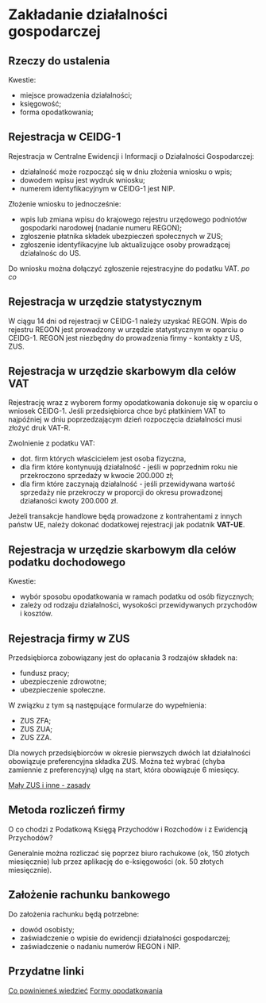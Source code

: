 # Zakładanie działalności gospodarczej

## Rzeczy do ustalenia
Kwestie:
* miejsce prowadzenia działalności;
* księgowość;
* forma opodatkowania;

## Rejestracja w CEIDG-1

Rejestracja w Centralne Ewidencji i Informacji o Działalności Gospodarczej:
* działalność może rozpocząć się w dniu złożenia wniosku o wpis;
* dowodem wpisu jest wydruk wniosku;
* numerem identyfikacyjnym w CEIDG-1 jest NIP.

Złożenie wniosku to jednocześnie:
* wpis lub zmiana wpisu do krajowego rejestru urzędowego podniotów gospodarki narodowej (nadanie numeru REGON);
* zgłoszenie płatnika składek ubezpieczeń społecznych w ZUS;
* zgłoszenie identyfikacyjne lub aktualizujące osoby prowadzącej działalnośc do US.

Do wniosku można dołączyć zgłoszenie rejestracyjne do podatku VAT. *po co*

## Rejestracja w urzędzie statystycznym

W ciągu 14 dni od rejestracji w CEIDG-1 należy uzyskać REGON. Wpis do rejestru REGON jest prowadzony w urzędzie statystycznym w oparciu o CEIDG-1. 
REGON jest niezbędny do prowadzenia firmy - kontakty z US, ZUS.

## Rejestracja w urzędzie skarbowym dla celów VAT

Rejestrację wraz z wyborem formy opodatkowania dokonuje się w oparciu o wniosek CEIDG-1.
Jeśli przedsiębiorca chce być płatkiniem VAT to najpóźniej w dniu poprzedzającym dzień rozpoczęcia działalności musi złożyć druk VAT-R.

Zwolnienie z podatku VAT:
* dot. firm których właścicielem jest osoba fizyczna,
* dla firm które kontynuują działalność - jeśli w poprzednim roku nie przekroczono sprzedaży w kwocie 200.000 zł;
* dla firm które zaczynają działalność - jeśli przewidywana wartość sprzedaży nie przekroczy w proporcji do okresu prowadzonej działaności kwoty 200.000 zł.

Jeżeli transakcje handlowe będą prowadzone z kontrahentami z innych państw UE, należy dokonać dodatkowej rejestracji jak podatnik **VAT-UE**.

## Rejestracja w urzędzie skarbowym dla celów podatku dochodowego

Kwestie:
* wybór sposobu opodatkowania w ramach podatku od osób fizycznych;
* zależy od rodzaju działalności, wysokości przewidywanych przychodów i kosztów.

## Rejestracja firmy w ZUS

Przedsiębiorca zobowiązany jest do opłacania 3 rodzajów składek na:
* fundusz pracy;
* ubezpieczenie zdrowotne;
* ubezpieczenie społeczne.

W związku z tym są następujące formularze do wypełnienia:
* ZUS ZFA;
* ZUS ZUA;
* ZUS ZZA.

Dla nowych przedsiębiorców w okresie pierwszych dwóch lat działalności obowiązuje preferencyjna składka ZUS.
Można też wybrać (chyba zamiennie z preferencyjną) ulgę na start, która obowiązuje 6 miesięcy.

[Mały ZUS i inne - zasady](https://www.biznes.gov.pl/pl/firma/zus/chce-rozliczac-zus/co-powinienes-wiedziec-zanim-zaczniesz-placic-zus/maly-zus-od-2019-roku-ulga-w-skladkach-zus-dla-przedsiebiorcow-ktorzy-dzialaja-na-mala-skale)


## Metoda rozliczeń firmy

O co chodzi z Podatkową Księgą Przychodów i Rozchodów i z Ewidencją Przychodów?

Generalnie można rozliczać się poprzez biuro rachukowe (ok, 150 złotych miesięcznie) lub przez aplikację do e-księgowości (ok. 50 złotych miesięcznie).

## Założenie rachunku bankowego

Do założenia rachunku będą potrzebne:
* dowód osobisty;
* zaświadczenie o wpisie do ewidencji działalności gospodarczej;
* zaświadczenie o nadaniu numerów REGON i NIP.

## Przydatne linki
[Co powinieneś wiedzieć](https://www.biznes.gov.pl/pl/firma/zakladanie-firmy/chce-zalozyc-firme-jednoosobowa-samozatrudnienie/co-powinienes-wiedziec-zanim-zarejestrujesz-firme-w-urzedzie)
[Formy opodatkowania](https://www.biznes.gov.pl/pl/firma/zakladanie-firmy/chce-zalozyc-firme-jednoosobowa-samozatrudnienie/co-powinienes-wiedziec-zanim-zarejestrujesz-firme-w-urzedzie/wybor-formy-opodatkowania-dzialalnosci-i-rodzaje-ksiegowosci)
